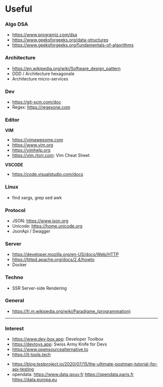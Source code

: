 # Useful 

### Algo DSA
* https://www.programiz.com/dsa
* https://www.geeksforgeeks.org/data-structures
* https://www.geeksforgeeks.org/fundamentals-of-algorithms

### Architecture
* https://en.wikipedia.org/wiki/Software_design_pattern
* DDD / Architecture hexagonale
* Architecture micro-services

### Dev
* https://git-scm.com/doc
* Regex: https://regexone.com

### Editor
**VIM**
* https://vimawesome.com
* https://www.vim.org
* https://vimhelp.org
* https://vim.rtorr.com: Vim Cheat Sheet

**VSCODE**
* https://code.visualstudio.com/docs

### Linux
- find xargs, grep sed awk

### Protocol
* JSON: https://www.json.org
* Unicode: https://home.unicode.org
* JsonApi / Swagger

### Server
* https://developer.mozilla.org/en-US/docs/Web/HTTP
* https://httpd.apache.org/docs/2.4/howto
* Docker

### Techno
* SSR Server-side Rendering

### General
- https://fr.m.wikipedia.org/wiki/Paradigme_(programmation)

---
### Interest
- https://www.dev-box.app: Developer Toolbox
- https://devtoys.app: Swiss Army Knife for Devs
- https://www.opensourcealternative.to
- https://it-tools.tech
* https://blog.testproject.io/2020/07/15/the-ultimate-postman-tutorial-for-api-testing
* opendata: https://www.data.gouv.fr https://opendata.paris.fr https://data.europa.eu
